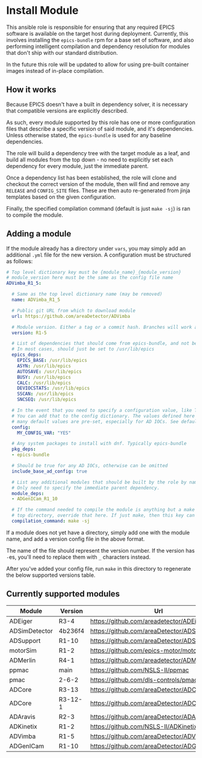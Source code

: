 # Install Module

This ansible role is responsible for ensuring that any required EPICS software is available on the target host during deployment. Currently, this involves installing the `epics-bundle` rpm for a base set of software, and also performing intelligent compilation and dependency resolution for modules that don't ship with our standard distribution.

In the future this role will be updated to allow for using pre-built container images instead of in-place compilation.

## How it works

Because EPICS doesn't have a built in dependency solver, it is necessary that compatible versions are explicitly described.

As such, every module supported by this role has one or more configuration files that describe a specific version of said module, and it's dependencies. Unless otherwise stated, the `epics-bundle` is used for any baseline dependencies.

The role will build a dependency tree with the target module as a leaf, and build all modules from the top down - no need to explicitly set each dependency for every module, just the immediate parent.

Once a dependency list has been established, the role will clone and checkout the correct version of the module, then will find and remove any `RELEASE` and `CONFIG_SITE` files. These are then auto re-generated from jinja templates based on the given configuration.

Finally, the specified compilation command (default is just `make -sj`) is ran to compile the module.

## Adding a module

If the module already has a directory under `vars`, you may simply add an additional `.yml` file for the new version. A configuration must be structured as follows:

```Yaml
# Top level dictionary key must be {module_name}_{module_version}
# module_version here must be the same as the config file name
ADVimba_R1_5:

  # Same as the top level dictionary name (may be removed)
  name: ADVimba_R1_5

  # Public git URL from which to download module
  url: https://github.com/areaDetector/ADVimba

  # Module version. Either a tag or a commit hash. Branches will work also, but should not be used.
  version: R1-5

  # List of dependencies that should come from epics-bundle, and not be built by the role
  # In most cases, should just be set to /usr/lib/epics
  epics_deps:
    EPICS_BASE: /usr/lib/epics
    ASYN: /usr/lib/epics
    AUTOSAVE: /usr/lib/epics
    BUSY: /usr/lib/epics
    CALC: /usr/lib/epics
    DEVIOCSTATS: /usr/lib/epics
    SSCAN: /usr/lib/epics
    SNCSEQ: /usr/lib/epics

  # In the event that you need to specify a configuration value, like TIRPC=YES, WITH_XXX=YES etc.
  # You can add that to the config dictionary. The values defined here will take precedence, but
  # many default values are pre-set, especially for AD IOCs. See defaults/main.yml for a list.
  config:
    MY_CONFIG_VAR: "YES"

  # Any system packages to install with dnf. Typically epics-bundle
  pkg_deps:
  - epics-bundle

  # Should be true for any AD IOCs, otherwise can be omitted
  include_base_ad_config: true

  # List any additional modules that should be built by the role by name.
  # Only need to specify the immediate parent dependency.
  module_deps:
  - ADGenICam_R1_10

  # If the command needed to compile the module is anything but a make in the
  # top directory, override that here. If just make, then this key can be omitted.
  compilation_command: make -sj

```

If a module does not yet have a directory, simply add one with the module name, and add a version config file in the above format.

The name of the file should represent the version number. If the version has `-`es, you'll need to replace them with `_` characters instead.

After you've added your config file, run `make` in this directory to regenerate the below supported versions table.

## Currently supported modules

<!-- BEGIN_AUTOGEN -->

Module | Version | Url
--- | --- | ---
ADEiger | R3-4 | https://github.com/areadetector/ADEiger
ADSimDetector | 4b236f4 | https://github.com/areaDetector/ADSimDetector
ADSupport | R1-10 | https://github.com/areaDetector/ADSupport
motorSim | R1-2 | https://github.com/epics-motor/motorMotorSim
ADMerlin | R4-1 | https://github.com/areadetector/ADMerlin
ppmac | main | https://github.com/NSLS-II/ppmac
pmac | 2-6-2 | https://github.com/dls-controls/pmac
ADCore | R3-13 | https://github.com/areaDetector/ADCore
ADCore | R3-12-1 | https://github.com/areaDetector/ADCore
ADAravis | R2-3 | https://github.com/areaDetector/ADAravis
ADKinetix | R1-2 | https://github.com/NSLS-II/ADKinetix
ADVimba | R1-5 | https://github.com/areaDetector/ADVimba
ADGenICam | R1-10 | https://github.com/areaDetector/ADGenICam
